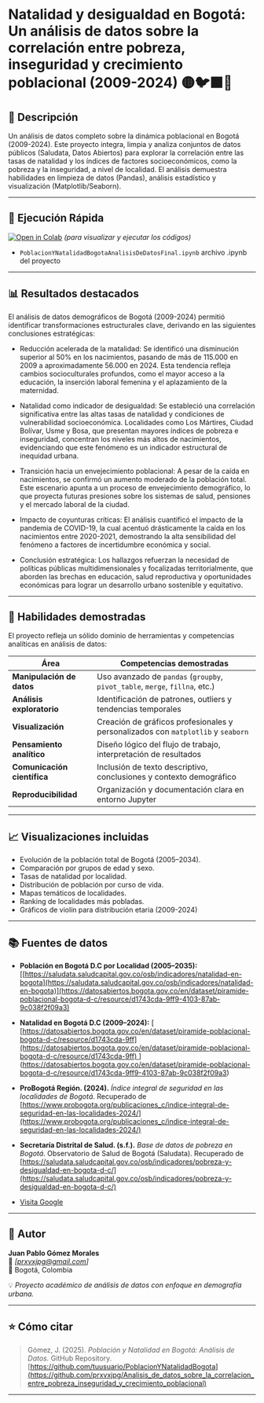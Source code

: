 # Natalidad y desigualdad en Bogotá: Un análisis de datos sobre la correlación entre pobreza, inseguridad y crecimiento poblacional (2009-2024)  🟡🐦‍⬛🔴 

## 📖 Descripción
Un análisis de datos completo sobre la dinámica poblacional en Bogotá (2009-2024). Este proyecto integra, limpia y analiza conjuntos de datos públicos (Saludata, Datos Abiertos) para explorar la correlación entre las tasas de natalidad y los índices de factores socioeconómicos, como la pobreza y la inseguridad, a nivel de localidad. El análisis demuestra habilidades en limpieza de datos (Pandas), análisis estadístico y visualización (Matplotlib/Seaborn).

---

## 🚀 Ejecución Rápida
[![Open in Colab](https://colab.research.google.com/assets/colab-badge.svg)](https://colab.research.google.com/drive/1riysf6eRqfz_YBh-SwbGrYEL5QWpg7FY) *(para visualizar y ejecutar los códigos)*

- `PoblacionYNatalidadBogotaAnalisisDeDatosFinal.ipynb` archivo .ipynb del proyecto


---

## 📊 Resultados destacados

El análisis de datos demográficos de Bogotá (2009-2024) permitió identificar transformaciones estructurales clave, derivando en las siguientes conclusiones estratégicas:

- Reducción acelerada de la matalidad: Se identificó una disminución superior al 50% en los nacimientos, pasando de más de 115.000 en 2009 a aproximadamente 56.000 en 2024. Esta tendencia refleja cambios socioculturales profundos, como el mayor acceso a la educación, la inserción laboral femenina y el aplazamiento de la maternidad.

- Natalidad como indicador de desigualdad: Se estableció una correlación significativa entre las altas tasas de natalidad y condiciones de vulnerabilidad socioeconómica. Localidades como Los Mártires, Ciudad Bolívar, Usme y Bosa, que presentan mayores índices de pobreza e inseguridad, concentran los niveles más altos de nacimientos, evidenciando que este fenómeno es un indicador estructural de inequidad urbana.

- Transición hacia un envejecimiento poblacional: A pesar de la caída en nacimientos, se confirmó un aumento moderado de la población total. Este escenario apunta a un proceso de envejecimiento demográfico, lo que proyecta futuras presiones sobre los sistemas de salud, pensiones y el mercado laboral de la ciudad.

- Impacto de coyunturas críticas: El análisis cuantificó el impacto de la pandemia de COVID-19, la cual acentuó drásticamente la caída en los nacimientos entre 2020-2021, demostrando la alta sensibilidad del fenómeno a factores de incertidumbre económica y social.

- Conclusión estratégica: Los hallazgos refuerzan la necesidad de políticas públicas multidimensionales y focalizadas territorialmente, que aborden las brechas en educación, salud reproductiva y oportunidades económicas para lograr un desarrollo urbano sostenible y equitativo.


---

## 🧠 Habilidades demostradas

El proyecto refleja un sólido dominio de herramientas y competencias analíticas en análisis de datos:

| Área | Competencias demostradas |
|------|---------------------------|
| **Manipulación de datos** | Uso avanzado de `pandas` (`groupby`, `pivot_table`, `merge`, `fillna`, etc.) |
| **Análisis exploratorio** | Identificación de patrones, outliers y tendencias temporales |
| **Visualización** | Creación de gráficos profesionales y personalizados con `matplotlib` y `seaborn` |
| **Pensamiento analítico** | Diseño lógico del flujo de trabajo, interpretación de resultados |
| **Comunicación científica** | Inclusión de texto descriptivo, conclusiones y contexto demográfico |
| **Reproducibilidad** | Organización y documentación clara en entorno Jupyter |

---

## 📈 Visualizaciones incluidas

- Evolución de la población total de Bogotá (2005–2034).  
- Comparación por grupos de edad y sexo.  
- Tasas de natalidad por localidad.  
- Distribución de población por curso de vida.  
- Mapas temáticos de localidades.  
- Ranking de localidades más pobladas.  
- Gráficos de violín para distribución etaria (2009-2024)

---

## 📚 Fuentes de datos

- **Población en Bogotá D.C por Localidad (2005–2035):**  
  [[https://saludata.saludcapital.gov.co/osb/indicadores/natalidad-en-bogota](https://saludata.saludcapital.gov.co/osb/indicadores/natalidad-en-bogota)](https://datosabiertos.bogota.gov.co/en/dataset/piramide-poblacional-bogota-d-c/resource/d1743cda-9ff9-4103-87ab-9c038f2f09a3)

- **Natalidad en Bogotá D.C (2009–2024):**  [
  [[https://datosabiertos.bogota.gov.co/en/dataset/piramide-poblacional-bogota-d-c/resource/d1743cda-9ff](https://datosabiertos.bogota.gov.co/en/dataset/piramide-poblacional-bogota-d-c/resource/d1743cda-9ff)
](https://datosabiertos.bogota.gov.co/en/dataset/piramide-poblacional-bogota-d-c/resource/d1743cda-9ff9-4103-87ab-9c038f2f09a3)](https://datosabiertos.bogota.gov.co/en/dataset/piramide-poblacional-bogota-d-c/resource/d1743cda-9ff9-4103-87ab-9c038f2f09a3)

- **ProBogotá Región. (2024).** *Índice integral de seguridad en las localidades de Bogotá*. Recuperado de [https://www.probogota.org/publicaciones_c/indice-integral-de-seguridad-en-las-localidades-2024/](https://www.probogota.org/publicaciones_c/indice-integral-de-seguridad-en-las-localidades-2024/)

- **Secretaría Distrital de Salud. (s.f.).** *Base de datos de pobreza en Bogotá*. Observatorio de Salud de Bogotá (Saludata). Recuperado de [https://saludata.saludcapital.gov.co/osb/indicadores/pobreza-y-desigualdad-en-bogota-d-c/](https://saludata.saludcapital.gov.co/osb/indicadores/pobreza-y-desigualdad-en-bogota-d-c/)

- [Visita Google](https://www.google.com) 


---

## 👤 Autor

**Juan Pablo Gómez Morales**  
📧 *[prxvxjpg@gmail.com]*  
📍 Bogotá, Colombia  

💡 *Proyecto académico de análisis de datos con enfoque en demografía urbana.*

---

## ⭐ Cómo citar

> Gómez, J. (2025). *Población y Natalidad en Bogotá: Análisis de Datos.* GitHub Repository.  
> [https://github.com/tuusuario/PoblacionYNatalidadBogota](https://github.com/prxvxjpg/Analisis_de_datos_sobre_la_correlacion_entre_pobreza_inseguridad_y_crecimiento_poblacional)

---

